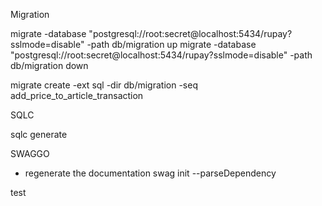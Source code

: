Migration

migrate -database "postgresql://root:secret@localhost:5434/rupay?sslmode=disable" -path db/migration up
migrate -database "postgresql://root:secret@localhost:5434/rupay?sslmode=disable" -path db/migration down

migrate create -ext sql -dir db/migration -seq add_price_to_article_transaction

SQLC

sqlc generate

SWAGGO

- regenerate the documentation
  swag init --parseDependency

test
